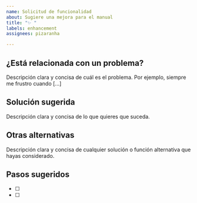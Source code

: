```yaml
---
name: Solicitud de funcionalidad
about: Sugiere una mejora para el manual
title: "✨ "
labels: enhancement
assignees: pizaranha

---
```


## ¿Está relacionada con un problema?

Descripción clara y concisa de cuál es el problema. Por ejemplo, siempre me frustro cuando [...]

## Solución sugerida

Descripción clara y concisa de lo que quieres que suceda.

## Otras alternativas

Descripción clara y concisa de cualquier solución o función alternativa que hayas considerado.

## Pasos sugeridos

- [ ] 
- [ ] 